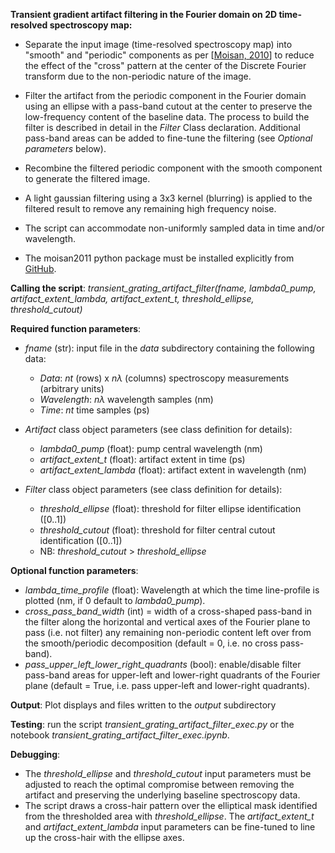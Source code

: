 **Transient gradient artifact filtering in the Fourier domain on 2D time-resolved spectroscopy map:**

- Separate the input image (time-resolved spectroscopy map) into "smooth" and
"periodic" components as per [[Moisan, 2010](https://link.springer.com/article/10.1007/s10851-010-0227-1)]
to reduce the effect of the "cross" pattern at the center of the Discrete Fourier transform due to the 
non-periodic nature of the image.

- Filter the artifact from the periodic component in the Fourier domain using
an ellipse with a pass-band cutout at the center to preserve the low-frequency content of the
baseline data. The process to build the filter is described in detail in the *Filter*
Class declaration. Additional pass-band areas can be added to fine-tune the filtering
(see *Optional parameters* below).

- Recombine the filtered periodic component with the smooth component
to generate the filtered image.

- A light gaussian filtering using a 3x3 kernel (blurring) is applied to the filtered result
to remove any remaining high frequency noise.

- The script can accommodate non-uniformly sampled data in time and/or wavelength.

- The moisan2011 python package must be installed explicitly from [GitHub](https://github.com/sbrisard/moisan2011).

**Calling the script**: *transient_grating_artifact_filter(fname, lambda0_pump, artifact_extent_lambda,
artifact_extent_t, threshold_ellipse, threshold_cutout)*

**Required function parameters**:

- *fname* (str): input file in the *data* subdirectory containing the following data:
  - *Data*: *nt* (rows) x *nλ* (columns) spectroscopy measurements (arbitrary units)
  - *Wavelength*: *nλ* wavelength samples (nm)
  - *Time*: *nt* time samples (ps)

- *Artifact* class object parameters (see class definition for details):
  - *lambda0_pump* (float): pump central wavelength (nm)
  - *artifact_extent_t* (float): artifact extent in time (ps)
  - *artifact_extent_lambda* (float): artifact extent in wavelength (nm)

- *Filter* class object parameters (see class definition for details):
  - *threshold_ellipse* (float): threshold for filter ellipse identification ([0..1])
  - *threshold_cutout* (float): threshold for filter central cutout identification ([0..1])
  - NB: *threshold_cutout* > *threshold_ellipse*

**Optional function parameters**:
  - *lambda_time_profile* (float): Wavelength at which the time line-profile is 
                    plotted (nm, if 0 default to *lambda0_pump*).
  - *cross_pass_band_width* (int) = width of a cross-shaped pass-band in the filter along the
                    horizontal and vertical axes of the Fourier plane to pass
                    (i.e. not filter) any remaining non-periodic content left over from the
                    smooth/periodic decomposition (default = 0, i.e. no cross pass-band).
  - *pass_upper_left_lower_right_quadrants* (bool): enable/disable filter pass-band
                    areas for upper-left and lower-right quadrants of the Fourier plane
                    (default = True, i.e. pass upper-left and lower-right quadrants).

**Output**: Plot displays and files written to the *output* subdirectory

**Testing**: run the script *transient_grating_artifact_filter_exec.py* or the notebook *transient_grating_artifact_filter_exec.ipynb*.

**Debugging**:
- The *threshold_ellipse* and *threshold_cutout* input parameters must be adjusted to
  reach the optimal compromise between removing the artifact and preserving the 
  underlying baseline spectroscopy data.
- The script draws a cross-hair pattern over the elliptical mask identified from the
  thresholded area with *threshold_ellipse*. The *artifact_extent_t* and *artifact_extent_lambda* input
  parameters can be fine-tuned to line up the cross-hair with the ellipse axes.

